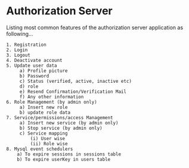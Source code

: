 # Authorization Server
Listing most common features of the authorization server application as following...

    1. Registration
    2. Login
    3. Logout
    4. Deactivate account
    5. Update user data
    	 a) Profile picture
    	 b) Password
    	 c) Status (verified, active, inactive etc)
    	 d) role
    	 e) Resend Confirmation/Verification Mail
    	 f) Any other information
    6. Role Management (by admin only)
    	 a) Insert new role
    	 b) update role data
    7. Service/permissions/access Management
    	 a) Insert new service (by admin only)
    	 b) Stop service (by admin only)
    	 c) Service mapping
    	 	 (i) User wise
    	 	 (ii) Role wise
    8. Mysql event schedulers
    	a) To expire sessions in sessions table
    	b) To expire userKey in users table
    
